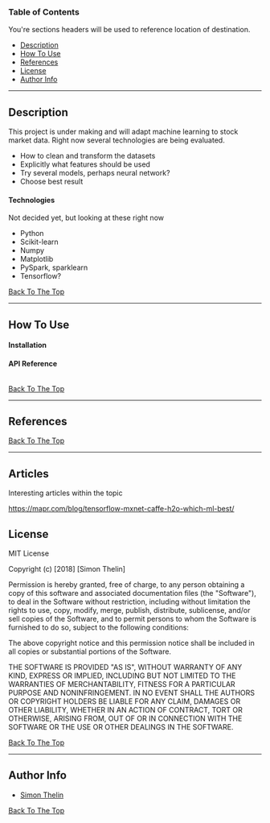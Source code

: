 ### Table of Contents
You're sections headers will be used to reference location of destination.

- [Description](#description)
- [How To Use](#how-to-use)
- [References](#references)
- [License](#license)
- [Author Info](#author-info)

---

## Description

This project is under making and will adapt machine learning to stock market data. Right now several technologies are being evaluated.

* How to clean and transform the datasets
* Explicitly what features should be used
* Try several models, perhaps neural network?
* Choose best result

#### Technologies

Not decided yet, but looking at these right now

- Python
- Scikit-learn
- Numpy
- Matplotlib
- PySpark, sparklearn
- Tensorflow?

[Back To The Top](#read-me-template)

---

## How To Use

#### Installation

#### API Reference

```html
```
[Back To The Top](#read-me-template)

---

## References
[Back To The Top](#read-me-template)

---

## Articles
Interesting articles within the topic

https://mapr.com/blog/tensorflow-mxnet-caffe-h2o-which-ml-best/

## License

MIT License

Copyright (c) [2018] [Simon Thelin]

Permission is hereby granted, free of charge, to any person obtaining a copy
of this software and associated documentation files (the "Software"), to deal
in the Software without restriction, including without limitation the rights
to use, copy, modify, merge, publish, distribute, sublicense, and/or sell
copies of the Software, and to permit persons to whom the Software is
furnished to do so, subject to the following conditions:

The above copyright notice and this permission notice shall be included in all
copies or substantial portions of the Software.

THE SOFTWARE IS PROVIDED "AS IS", WITHOUT WARRANTY OF ANY KIND, EXPRESS OR
IMPLIED, INCLUDING BUT NOT LIMITED TO THE WARRANTIES OF MERCHANTABILITY,
FITNESS FOR A PARTICULAR PURPOSE AND NONINFRINGEMENT. IN NO EVENT SHALL THE
AUTHORS OR COPYRIGHT HOLDERS BE LIABLE FOR ANY CLAIM, DAMAGES OR OTHER
LIABILITY, WHETHER IN AN ACTION OF CONTRACT, TORT OR OTHERWISE, ARISING FROM,
OUT OF OR IN CONNECTION WITH THE SOFTWARE OR THE USE OR OTHER DEALINGS IN THE
SOFTWARE.

[Back To The Top](#read-me-template)

---

## Author Info

* [Simon Thelin](https://www.linkedin.com/in/simon-thelin-3ba96986/)

[Back To The Top](#read-me-template)
